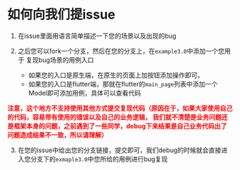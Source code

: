 # 如何向我们提issue

1. 在issue里面用语言简单描述一下您的场景以及出现的bug


2. 之后您可以fork一个分支，然后在您的分支上，在`example3.0`中添加一个您用于
   复现bug场景的用例入口
   - 如果您的入口是原生端，在原生的页面上加按钮添加操作即可。
   - 如果您的入口是flutter端，那就在flutter的`main_page`列表中添加一个Model即可添加用例，具体可以查看代码

**<font color='red'> 注意，这个地方不支持使用其他方式提交复现代码（原因在于，如果大家使用自己的代码，容易带有使用的错误以及自己的业务逻辑，
   我们就不清楚是业务问题还是框架本身的问题，之前遇到了一些同学，debug下来结果是自己业务代码出了问题造成结果不一致，所以请理解） </font>**

3. 在您的issue中给出您的分支链接，提交即可，我们debug的时候就会直接进入您分支下的`exmaple3.0`中您所给的用例进行bug复现 
